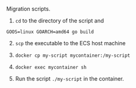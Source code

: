 Migration scripts.

1. `cd` to the directory of the script and

`GOOS=linux GOARCH=amd64 go build`

2. `scp` the executable to the ECS host machine

3. `docker cp my-script mycontainer:/my-script`

4. `docker exec mycontainer sh`

5. Run the script `./my-script` in the container.
